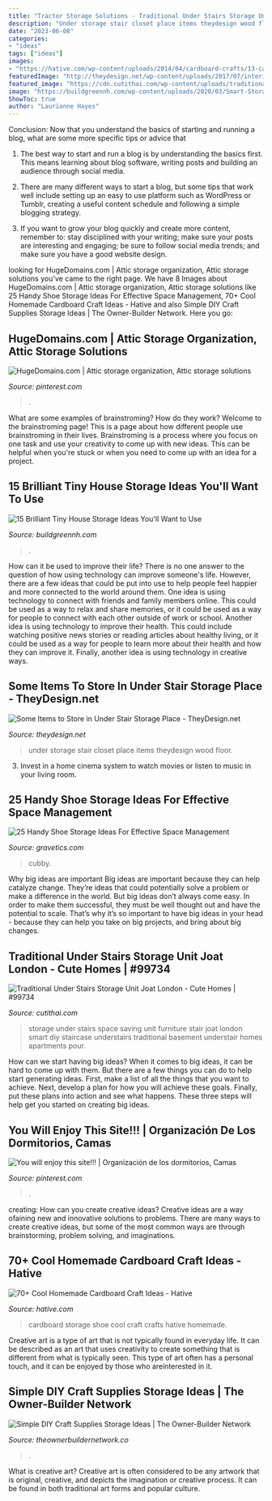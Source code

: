 ```yaml
---
title: "Tractor Storage Solutions - Traditional Under Stairs Storage Unit Joat London"
description: "Under storage stair closet place items theydesign wood floor"
date: "2023-06-08"
categories:
- "ideas"
tags: ["ideas"]
images:
- "https://hative.com/wp-content/uploads/2014/04/cardboard-crafts/13-cardboard-shoe-storage.jpg"
featuredImage: "http://theydesign.net/wp-content/uploads/2017/07/interior-exciting-storage-clever-closet-white-oak-wood-tiled-floor-intended-for-under-stair-storage-some-items-to-store-in-under-stair-storage-place.jpg"
featured_image: "https://cdn.cutithai.com/wp-content/uploads/traditional-under-stairs-storage-unit-joat-london_235701.jpg"
image: "https://buildgreennh.com/wp-content/uploads/2020/03/Smart-Storage.jpg"
ShowToc: true
author: "Laurianne Hayes"
---
```



Conclusion: Now that you understand the basics of starting and running a blog, what are some more specific tips or advice that
1. The best way to start and run a blog is by understanding the basics first. This means learning about blog software, writing posts and building an audience through social media.
2. There are many different ways to start a blog, but some tips that work well include setting up an easy to use platform such as WordPress or Tumblr, creating a useful content schedule and following a simple blogging strategy.

3. If you want to grow your blog quickly and create more content, remember to: stay disciplined with your writing; make sure your posts are interesting and engaging; be sure to follow social media trends; and make sure you have a good website design.

	

		
looking for HugeDomains.com | Attic storage organization, Attic storage solutions you've came to the right page. We have 8 Images about HugeDomains.com | Attic storage organization, Attic storage solutions like 25 Handy Shoe Storage Ideas For Effective Space Management, 70+ Cool Homemade Cardboard Craft Ideas - Hative and also Simple DIY Craft Supplies Storage Ideas | The Owner-Builder Network. Here you go:
		
    
## HugeDomains.com | Attic Storage Organization, Attic Storage Solutions

<img loading=lazy src="https://i.pinimg.com/736x/64/f4/e7/64f4e7e035b64ebc5916326a60facdc7.jpg" onerror="this.onerror=null;this.src='https://tse4.mm.bing.net/th?id=OIP.61MsigDOlUAR1okEOT66RQHaLH&amp;pid=15.1';" alt="HugeDomains.com | Attic storage organization, Attic storage solutions">

_Source: pinterest.com_

>. 

	

What are some examples of brainstroming? How do they work?
Welcome to the brainstroming page! This is a page about how different people use brainstroming in their lives. Brainstroming is a process where you focus on one task and use your creativity to come up with new ideas. This can be helpful when you're stuck or when you need to come up with an idea for a project.

    
## 15 Brilliant Tiny House Storage Ideas You&#039;ll Want To Use

<img loading=lazy src="https://buildgreennh.com/wp-content/uploads/2020/03/Smart-Storage.jpg" onerror="this.onerror=null;this.src='https://tse3.mm.bing.net/th?id=OIP.4QVMA7FVqACEKYSZhpB4GAHaJ4&amp;pid=15.1';" alt="15 Brilliant Tiny House Storage Ideas You&#039;ll Want to Use">

_Source: buildgreennh.com_

>. 

	

How can it be used to improve their life?
There is no one answer to the question of how using technology can improve someone's life. However, there are a few ideas that could be put into use to help people feel happier and more connected to the world around them. One idea is using technology to connect with friends and family members online. This could be used as a way to relax and share memories, or it could be used as a way for people to connect with each other outside of work or school. Another idea is using technology to improve their health. This could include watching positive news stories or reading articles about healthy living, or it could be used as a way for people to learn more about their health and how they can improve it. Finally, another idea is using technology in creative ways.

    
## Some Items To Store In Under Stair Storage Place - TheyDesign.net

<img loading=lazy src="http://theydesign.net/wp-content/uploads/2017/07/interior-exciting-storage-clever-closet-white-oak-wood-tiled-floor-intended-for-under-stair-storage-some-items-to-store-in-under-stair-storage-place.jpg" onerror="this.onerror=null;this.src='https://tse3.mm.bing.net/th?id=OIP.IeBJSPWOcG1cdn4YhOlKtQHaFj&amp;pid=15.1';" alt="Some Items to Store in Under Stair Storage Place - TheyDesign.net">

_Source: theydesign.net_

>under storage stair closet place items theydesign wood floor. 

	

3. Invest in a home cinema system to watch movies or listen to music in your living room.

    
## 25 Handy Shoe Storage Ideas For Effective Space Management

<img loading=lazy src="https://www.gravetics.com/wp-content/uploads/2017/07/Deluxe-Solid-Shoe-Cubby-Closet-Organizer..jpg" onerror="this.onerror=null;this.src='https://tse3.mm.bing.net/th?id=OIP.fHNo0rpQhoPfLfEFyBg0DQHaLE&amp;pid=15.1';" alt="25 Handy Shoe Storage Ideas For Effective Space Management">

_Source: gravetics.com_

>cubby. 

	

Why big ideas are important
Big ideas are important because they can help catalyze change. They’re ideas that could potentially solve a problem or make a difference in the world. But big ideas don’t always come easy. In order to make them successful, they must be well thought out and have the potential to scale.
That’s why it’s so important to have big ideas in your head - because they can help you take on big projects, and bring about big changes.

    
## Traditional Under Stairs Storage Unit Joat London - Cute Homes | #99734

<img loading=lazy src="https://cdn.cutithai.com/wp-content/uploads/traditional-under-stairs-storage-unit-joat-london_235701.jpg" onerror="this.onerror=null;this.src='https://tse4.mm.bing.net/th?id=OIP.vTwGmXZ_KA0dMa6hf6PzJAHaLH&amp;pid=15.1';" alt="Traditional Under Stairs Storage Unit Joat London - Cute Homes | #99734">

_Source: cutithai.com_

>storage under stairs space saving unit furniture stair joat london smart diy staircase understairs traditional basement understair homes apartments pour. 

	

How can we start having big ideas?
When it comes to big ideas, it can be hard to come up with them. But there are a few things you can do to help start generating ideas. First, make a list of all the things that you want to achieve. Next, develop a plan for how you will achieve these goals. Finally, put these plans into action and see what happens. These three steps will help get you started on creating big ideas.

    
## You Will Enjoy This Site!!! | Organización De Los Dormitorios, Camas

<img loading=lazy src="https://i.pinimg.com/736x/31/3e/46/313e46fb0f7448405e8fb9f3931bdd75--beds-with-storage-under-bed-storage.jpg" onerror="this.onerror=null;this.src='https://tse3.mm.bing.net/th?id=OIP.mwCyi-u_QUh-amSLTmtnngHaJ3&amp;pid=15.1';" alt="You will enjoy this site!!! | Organización de los dormitorios, Camas">

_Source: pinterest.com_

>. 

	

creating: How can you create creative ideas?
Creative ideas are a way ofaining new and innovative solutions to problems. There are many ways to create creative ideas, but some of the most common ways are through brainstorming, problem solving, and imaginations.

    
## 70+ Cool Homemade Cardboard Craft Ideas - Hative

<img loading=lazy src="https://hative.com/wp-content/uploads/2014/04/cardboard-crafts/13-cardboard-shoe-storage.jpg" onerror="this.onerror=null;this.src='https://tse3.mm.bing.net/th?id=OIP.9Pa96wJwxVCW1WZjrLNPSAHaI0&amp;pid=15.1';" alt="70+ Cool Homemade Cardboard Craft Ideas - Hative">

_Source: hative.com_

>cardboard storage shoe cool craft crafts hative homemade. 

	

Creative art is a type of art that is not typically found in everyday life. It can be described as an art that uses creativity to create something that is different from what is typically seen. This type of art often has a personal touch, and it can be enjoyed by those who areinterested in it.

    
## Simple DIY Craft Supplies Storage Ideas | The Owner-Builder Network

<img loading=lazy src="https://theownerbuildernetwork.co/wp-content/uploads/2014/06/Simple_DIY_Craft_Station_Storage_I_101.jpg" onerror="this.onerror=null;this.src='https://tse3.mm.bing.net/th?id=OIP.itXE5uaIbwr52AaqXbm06QHaLI&amp;pid=15.1';" alt="Simple DIY Craft Supplies Storage Ideas | The Owner-Builder Network">

_Source: theownerbuildernetwork.co_

>. 

	

What is creative art?
Creative art is often considered to be any artwork that is original, creative, and depicts the imagination or creative process. It can be found in both traditional art forms and popular culture.

